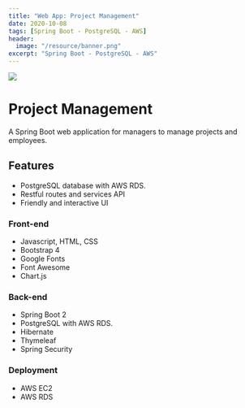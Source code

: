 ```yaml
---
title: "Web App: Project Management"
date: 2020-10-08
tags: [Spring Boot - PostgreSQL - AWS]
header:
  image: "/resource/banner.png"
excerpt: "Spring Boot - PostgreSQL - AWS"
---
```


![](/resource/Project-Mangement.gif)

# Project Management
A Spring Boot web application for managers to manage projects and employees.

## Features
- PostgreSQL database with AWS RDS.
- Restful routes and services API
- Friendly and interactive UI

### Front-end
- Javascript, HTML, CSS
- Bootstrap 4
- Google Fonts
- Font Awesome
- Chart.js

### Back-end
- Spring Boot 2
- PostgreSQL with AWS RDS.
- Hibernate
- Thymeleaf
- Spring Security

### Deployment
- AWS EC2
- AWS RDS